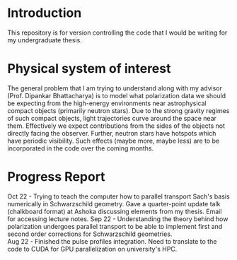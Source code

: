 # Introduction  
This repository is for version controlling the code that I would be writing for my undergraduate thesis. 

# Physical system of interest 
The general problem that I am trying to understand along with my advisor (Prof. Dipankar Bhattacharya) is to model what polarization data we should be expecting from the high-energy environments near astrophysical compact objects (primarily neutron stars). Due to the strong gravity regimes of such compact objects, light trajectories curve around the space near them. Effectively we expect contributions from the sides of the objects not directly facing the observer. Further, neutron stars have hotspots which have periodic visibility. Such effects (maybe more, maybe less) are to be incorporated in the code over the coming months.

# Progress Report

Oct 22 - Trying to teach the computer how to parallel transport Sach's basis numerically in Schwarzschild geometry. Gave a quarter-point update talk (chalkboard format) at Ashoka discussing elements from my thesis. Email for accessing lecture notes. 
Sep 22 - Understanding the theory behind how polarization undergoes parallel transport to be able to implement first and second order corrections for Schwarzschild geometries. <br>
Aug 22 - Finished the pulse profiles integration. Need to translate to the code to CUDA for GPU parallelization on university's HPC.
